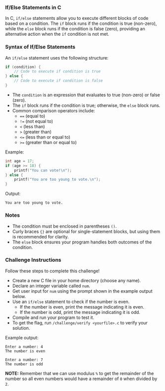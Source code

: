 ### If/Else Statements in C
In C, `if/else` statements allow you to execute different blocks of code based on a condition. The `if` block runs if the condition is true (non-zero), while the `else` block runs if the condition is false (zero), providing an alternative action when the `if` condition is not met.

### Syntax of If/Else Statements
An `if/else` statement uses the following structure:
```C
if (condition) {
    // Code to execute if condition is true
} else {
    // Code to execute if condition is false
}
```
- The `condition` is an expression that evaluates to true (non-zero) or false (zero).
- The `if` block runs if the condition is true; otherwise, the `else` block runs.
- Common comparison operators include:
    - `==` (equal to)
    - `!=` (not equal to)
    - `<` (less than)
    - `>` (greater than)
    - `<=` (less than or equal to)
    - `>=` (greater than or equal to)

Example:
```C
int age = 17;
if (age >= 18) {
    printf("You can vote!\n");
} else {
    printf("You are too young to vote.\n");
}
```

Output:
```commandline
You are too young to vote.
```

### Notes
* The condition must be enclosed in parentheses `()`.
* Curly braces `{}` are optional for single-statement blocks, but using them is recommended for clarity.
* The `else` block ensures your program handles both outcomes of the condition.

### Challenge Instructions
Follow these steps to complete this challenge!
- Create a new C file in your home directory (choose any name).
- Declare an integer variable called `num`.
- Get user input for `num` using the prompt shown in the example output below.
- Use an `if/else` statement to check if the number is even.
    - If the number is even, print the message indicating it is even.
    - If the number is odd, print the message indicating it is odd.
- Compile and run your program to test it.
- To get the flag, run `/challenge/verify <yourfile>.c` to verify your solution.

Example output:
```commandline
Enter a number: 4
The number is even
```
```commandline
Enter a number: 7
The number is odd
```

**NOTE:** Remember that we can use modulus `%` to get the remainder of the number so all even numbers would have a remainder of `0` when divided by `2`.

